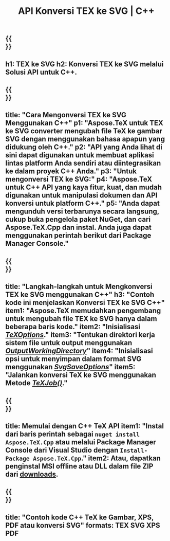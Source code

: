 ﻿---
translation: true
template: /_templates/_conversion-child-cpp.md
title: API Konversi TEX ke SVG | C++
description: Fungsi konversi TeX ke SVG. Integrasikan pustaka C++ lokal ini ke dalam proyek Anda atau gunakan aplikasi lintas platform untuk mengonversi TeX ke SVG.
keywords: tex ke svg api cpp, tex2svg mengintegrasikan c++
url: /cpp/conversion/tex-to-svg/
family: tex
platformtag: cpp
feature: conversion
informat: TEX
outformat: SVG
otherformats: BMP PNG JPEG TIFF PDF XPS
---

{{<section banner>}}
---
h1: TEX ke SVG
h2: Konversi TEX ke SVG melalui Solusi API untuk C++.
---

{{<section overview>}}
---
title: "Cara Mengonversi TEX ke SVG Menggunakan C++"
p1: "Aspose.TeX untuk TEX ke SVG converter mengubah file TeX ke gambar SVG dengan menggunakan bahasa apapun yang didukung oleh C++."
p2: "API yang Anda lihat di sini dapat digunakan untuk membuat aplikasi lintas platform Anda sendiri atau diintegrasikan ke dalam proyek C++ Anda."
p3: "Untuk mengonversi TEX ke SVG:"
p4: "Aspose.TeX untuk C++ API yang kaya fitur, kuat, dan mudah digunakan untuk manipulasi dokumen dan API konversi untuk platform C++."
p5: "Anda dapat mengunduh versi terbarunya secara langsung, cukup buka pengelola paket NuGet, dan cari Aspose.TeX.Cpp dan instal. Anda juga dapat menggunakan perintah berikut dari Package Manager Console."
---

{{<section feature1>}}
---
title: "Langkah-langkah untuk Mengkonversi TEX ke SVG menggunakan C++"
h3: "Contoh kode ini menjelaskan Konversi TEX ke SVG C++"
item1: "Aspose.TeX memudahkan pengembang untuk mengubah file TEX ke SVG hanya dalam beberapa baris kode."
item2: "Inisialisasi [*TeXOptions*](https://reference.aspose.com/tex/cpp/class/aspose.te_x.te_x_options)."
item3: "Tentukan direktori kerja sistem file untuk output menggunakan [*OutputWorkingDirectory*](https://reference.aspose.com/tex/cpp/class/aspose.te_x.te_x_options#aa4f4ea6dab7db5ba1b40800495f16f63)"
item4: "Inisialisasi opsi untuk menyimpan dalam format SVG menggunakan [*SvgSaveOptions*](https://reference.aspose.com/tex/cpp/class/aspose.te_x.presentation.image.svg_save_options)"
item5: "Jalankan konversi TeX ke SVG menggunakan Metode [*TeXJob()*](https://reference.aspose.com/tex/cpp/class/aspose.te_x.te_x_job)."
---

{{<section feature2>}}
---
title: Memulai dengan C++ TeX API
item1: "Instal dari baris perintah sebagai ```nuget install Aspose.TeX.Cpp``` atau melalui Package Manager Console dari Visual Studio dengan ```Install-Package Aspose.TeX.Cpp```."
item2: Atau, dapatkan penginstal MSI offline atau DLL dalam file ZIP dari [downloads](https://releases.aspose.com/tex/cpp).
---

{{<section widget>}}
---
title: "Contoh kode C++ TeX ke Gambar, XPS, PDF atau konversi SVG"
formats: TEX SVG XPS PDF
---

